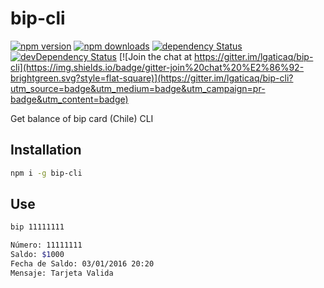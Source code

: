 # bip-cli

[![npm version](https://img.shields.io/npm/v/bip-cli.svg?style=flat-square)](https://www.npmjs.com/package/bip-cli)
[![npm downloads](https://img.shields.io/npm/dm/bip-cli.svg?style=flat-square)](https://www.npmjs.com/package/bip-cli)
[![dependency Status](https://img.shields.io/david/lgaticaq/bip-cli.svg?style=flat-square)](https://david-dm.org/lgaticaq/bip-cli#info=dependencies)
[![devDependency Status](https://img.shields.io/david/dev/lgaticaq/bip-cli.svg?style=flat-square)](https://david-dm.org/lgaticaq/bip-cli#info=devDependencies)
[![Join the chat at https://gitter.im/lgaticaq/bip-cli](https://img.shields.io/badge/gitter-join%20chat%20%E2%86%92-brightgreen.svg?style=flat-square)](https://gitter.im/lgaticaq/bip-cli?utm_source=badge&utm_medium=badge&utm_campaign=pr-badge&utm_content=badge)

Get balance of bip card (Chile) CLI

## Installation

```bash
npm i -g bip-cli
```

## Use

```bash
bip 11111111

Número: 11111111
Saldo: $1000
Fecha de Saldo: 03/01/2016 20:20
Mensaje: Tarjeta Valida
```
